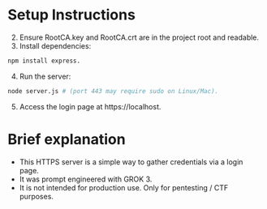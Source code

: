 # Setup Instructions
2. Ensure RootCA.key and RootCA.crt are in the project root and readable.
3. Install dependencies:
```bash
npm install express.
```
4. Run the server:
```bash
node server.js # (port 443 may require sudo on Linux/Mac).
```
5. Access the login page at https://localhost.

# Brief explanation
- This HTTPS server is a simple way to gather credentials via a login page.
- It was prompt engineered with GROK 3.
- It is not intended for production use. Only for pentesting / CTF purposes.
